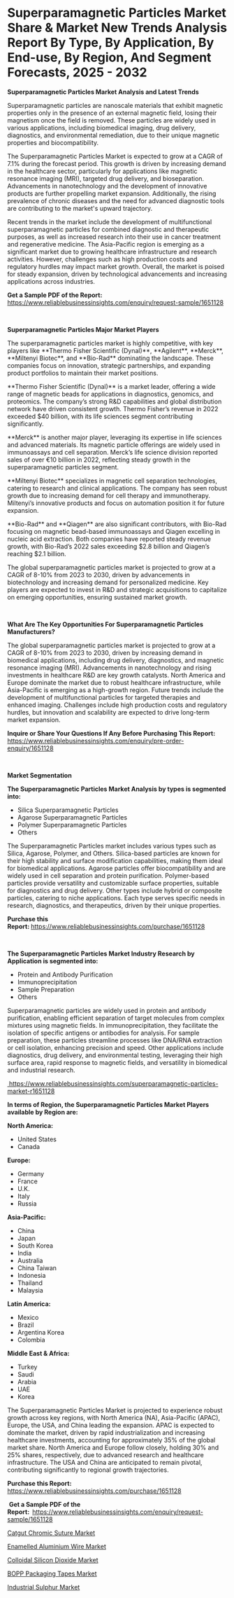 <p><h1>Superparamagnetic Particles Market Share & Market New Trends Analysis Report By Type, By Application, By End-use, By Region, And Segment Forecasts, 2025 - 2032</h1></p><p><strong>Superparamagnetic Particles Market Analysis and Latest Trends</strong></p>
<p><p>Superparamagnetic particles are nanoscale materials that exhibit magnetic properties only in the presence of an external magnetic field, losing their magnetism once the field is removed. These particles are widely used in various applications, including biomedical imaging, drug delivery, diagnostics, and environmental remediation, due to their unique magnetic properties and biocompatibility.</p><p>The Superparamagnetic Particles Market is expected to grow at a CAGR of 7.1% during the forecast period. This growth is driven by increasing demand in the healthcare sector, particularly for applications like magnetic resonance imaging (MRI), targeted drug delivery, and bioseparation. Advancements in nanotechnology and the development of innovative products are further propelling market expansion. Additionally, the rising prevalence of chronic diseases and the need for advanced diagnostic tools are contributing to the market's upward trajectory.</p><p>Recent trends in the market include the development of multifunctional superparamagnetic particles for combined diagnostic and therapeutic purposes, as well as increased research into their use in cancer treatment and regenerative medicine. The Asia-Pacific region is emerging as a significant market due to growing healthcare infrastructure and research activities. However, challenges such as high production costs and regulatory hurdles may impact market growth. Overall, the market is poised for steady expansion, driven by technological advancements and increasing applications across industries.</p></p>
<p><strong>Get a Sample PDF of the Report:&nbsp;</strong> <a href="https://www.reliablebusinessinsights.com/enquiry/request-sample/1651128?utm_campaign=84&utm_medium=2&utm_source=Github&utm_content=ia&utm_term=25012025&utm_id=superparamagnetic-particles">https://www.reliablebusinessinsights.com/enquiry/request-sample/1651128</a></p>
<p>&nbsp;</p>
<p><strong>Superparamagnetic Particles Major Market Players</strong></p>
<p><p>The superparamagnetic particles market is highly competitive, with key players like **Thermo Fisher Scientific (Dynal)**, **Agilent**, **Merck**, **Miltenyi Biotec**, and **Bio-Rad** dominating the landscape. These companies focus on innovation, strategic partnerships, and expanding product portfolios to maintain their market positions.</p><p>**Thermo Fisher Scientific (Dynal)** is a market leader, offering a wide range of magnetic beads for applications in diagnostics, genomics, and proteomics. The company’s strong R&D capabilities and global distribution network have driven consistent growth. Thermo Fisher’s revenue in 2022 exceeded $40 billion, with its life sciences segment contributing significantly.</p><p>**Merck** is another major player, leveraging its expertise in life sciences and advanced materials. Its magnetic particle offerings are widely used in immunoassays and cell separation. Merck’s life science division reported sales of over €10 billion in 2022, reflecting steady growth in the superparamagnetic particles segment.</p><p>**Miltenyi Biotec** specializes in magnetic cell separation technologies, catering to research and clinical applications. The company has seen robust growth due to increasing demand for cell therapy and immunotherapy. Miltenyi’s innovative products and focus on automation position it for future expansion.</p><p>**Bio-Rad** and **Qiagen** are also significant contributors, with Bio-Rad focusing on magnetic bead-based immunoassays and Qiagen excelling in nucleic acid extraction. Both companies have reported steady revenue growth, with Bio-Rad’s 2022 sales exceeding $2.8 billion and Qiagen’s reaching $2.1 billion.</p><p>The global superparamagnetic particles market is projected to grow at a CAGR of 8-10% from 2023 to 2030, driven by advancements in biotechnology and increasing demand for personalized medicine. Key players are expected to invest in R&D and strategic acquisitions to capitalize on emerging opportunities, ensuring sustained market growth.</p></p>
<p>&nbsp;</p>
<p><strong>What Are The Key Opportunities For Superparamagnetic Particles Manufacturers?</strong></p>
<p><p>The global superparamagnetic particles market is projected to grow at a CAGR of 8-10% from 2023 to 2030, driven by increasing demand in biomedical applications, including drug delivery, diagnostics, and magnetic resonance imaging (MRI). Advancements in nanotechnology and rising investments in healthcare R&D are key growth catalysts. North America and Europe dominate the market due to robust healthcare infrastructure, while Asia-Pacific is emerging as a high-growth region. Future trends include the development of multifunctional particles for targeted therapies and enhanced imaging. Challenges include high production costs and regulatory hurdles, but innovation and scalability are expected to drive long-term market expansion.</p></p>
<p><strong>Inquire or Share Your Questions If Any Before Purchasing This Report:</strong> <a href="https://www.reliablebusinessinsights.com/enquiry/pre-order-enquiry/1651128?utm_campaign=84&utm_medium=2&utm_source=Github&utm_content=ia&utm_term=25012025&utm_id=superparamagnetic-particles">https://www.reliablebusinessinsights.com/enquiry/pre-order-enquiry/1651128</a></p>
<p>&nbsp;</p>
<p><strong>Market Segmentation</strong></p>
<p><strong>The Superparamagnetic Particles Market Analysis by types is segmented into:</strong></p>
<p><ul><li>Silica Superparamagnetic Particles</li><li>Agarose Superparamagnetic Particles</li><li>Polymer Superparamagnetic Particles</li><li>Others</li></ul></p>
<p><p>The Superparamagnetic Particles market includes various types such as Silica, Agarose, Polymer, and Others. Silica-based particles are known for their high stability and surface modification capabilities, making them ideal for biomedical applications. Agarose particles offer biocompatibility and are widely used in cell separation and protein purification. Polymer-based particles provide versatility and customizable surface properties, suitable for diagnostics and drug delivery. Other types include hybrid or composite particles, catering to niche applications. Each type serves specific needs in research, diagnostics, and therapeutics, driven by their unique properties.</p></p>
<p><strong>Purchase this Report:&nbsp;</strong><a href="https://www.reliablebusinessinsights.com/purchase/1651128?utm_campaign=84&utm_medium=2&utm_source=Github&utm_content=ia&utm_term=25012025&utm_id=superparamagnetic-particles">https://www.reliablebusinessinsights.com/purchase/1651128</a></p>
<p>&nbsp;</p>
<p><strong>The Superparamagnetic Particles Market Industry Research by Application is segmented into:</strong></p>
<p><ul><li>Protein and Antibody Purification</li><li>Immunoprecipitation</li><li>Sample Preparation</li><li>Others</li></ul></p>
<p><p>Superparamagnetic particles are widely used in protein and antibody purification, enabling efficient separation of target molecules from complex mixtures using magnetic fields. In immunoprecipitation, they facilitate the isolation of specific antigens or antibodies for analysis. For sample preparation, these particles streamline processes like DNA/RNA extraction or cell isolation, enhancing precision and speed. Other applications include diagnostics, drug delivery, and environmental testing, leveraging their high surface area, rapid response to magnetic fields, and versatility in biomedical and industrial research.</p></p>
<p><a href="https://www.reliablebusinessinsights.com/superparamagnetic-particles-market-r1651128?utm_campaign=84&utm_medium=2&utm_source=Github&utm_content=ia&utm_term=25012025&utm_id=superparamagnetic-particles">&nbsp;https://www.reliablebusinessinsights.com/superparamagnetic-particles-market-r1651128</a></p>
<p><strong>In terms of Region, the Superparamagnetic Particles Market Players available by Region are:</strong></p>
<p>
    <p> <strong> North America: </strong>
        <ul>
            <li>United States</li>
            <li>Canada</li>
        </ul>
        </p> 
    <p> <strong> Europe: </strong>
        <ul>
            <li>Germany</li>
            <li>France</li>
            <li>U.K.</li>
            <li>Italy</li>
            <li>Russia</li>
        </ul>
        </p> 
    <p> <strong> Asia-Pacific: </strong>
        <ul>
            <li>China</li>
            <li>Japan</li>
            <li>South Korea</li>
            <li>India</li>
            <li>Australia</li>
            <li>China Taiwan</li>
            <li>Indonesia</li>
            <li>Thailand</li>
            <li>Malaysia</li>
        </ul>
        </p> 
    <p> <strong> Latin America: </strong>
        <ul>
            <li>Mexico</li>
            <li>Brazil</li>
            <li>Argentina Korea</li>
            <li>Colombia</li>
        </ul>
        </p> 
    <p> <strong> Middle East & Africa: </strong>
        <ul>
            <li>Turkey</li>
            <li>Saudi</li>
            <li>Arabia</li>
            <li>UAE</li>
            <li>Korea</li>
        </ul>
    </p>
    </p>
<p><p>The Superparamagnetic Particles Market is projected to experience robust growth across key regions, with North America (NA), Asia-Pacific (APAC), Europe, the USA, and China leading the expansion. APAC is expected to dominate the market, driven by rapid industrialization and increasing healthcare investments, accounting for approximately 35% of the global market share. North America and Europe follow closely, holding 30% and 25% shares, respectively, due to advanced research and healthcare infrastructure. The USA and China are anticipated to remain pivotal, contributing significantly to regional growth trajectories.</p></p>
<p><strong>Purchase this Report: </strong><a href="https://www.reliablebusinessinsights.com/purchase/1651128?utm_campaign=84&utm_medium=2&utm_source=Github&utm_content=ia&utm_term=25012025&utm_id=superparamagnetic-particles">https://www.reliablebusinessinsights.com/purchase/1651128</a></p>
<p>&nbsp;<strong>Get a Sample PDF of the Report:&nbsp;&nbsp;</strong><a href="https://www.reliablebusinessinsights.com/enquiry/request-sample/1651128?utm_campaign=84&utm_medium=2&utm_source=Github&utm_content=ia&utm_term=25012025&utm_id=superparamagnetic-particles">https://www.reliablebusinessinsights.com/enquiry/request-sample/1651128</a></p>
<p><strong></strong></p>
<p><p><a href="https://github.com/pelahotayabe/Market-Research-Report-List-1/blob/main/catgut-chromic-suture-market.md?utm_campaign=84&utm_medium=2&utm_source=Github&utm_content=ia&utm_term=25012025&utm_id=superparamagnetic-particles">Catgut Chromic Suture Market</a></p><p><a href="https://github.com/binnazcassam/Market-Research-Report-List-1/blob/main/enamelled-aluminium-wire-market.md?utm_campaign=84&utm_medium=2&utm_source=Github&utm_content=ia&utm_term=25012025&utm_id=superparamagnetic-particles">Enamelled Aluminium Wire Market</a></p><p><a href="https://github.com/elitasvimal/Market-Research-Report-List-1/blob/main/colloidal-silicon-dioxide-market.md?utm_campaign=84&utm_medium=2&utm_source=Github&utm_content=ia&utm_term=25012025&utm_id=superparamagnetic-particles">Colloidal Silicon Dioxide Market</a></p><p><a href="https://github.com/meuskocov/Market-Research-Report-List-1/blob/main/bopp-packaging-tapes-market.md?utm_campaign=84&utm_medium=2&utm_source=Github&utm_content=ia&utm_term=25012025&utm_id=superparamagnetic-particles">BOPP Packaging Tapes Market</a></p><p><a href="https://github.com/raeezkenedz/Market-Research-Report-List-1/blob/main/industrial-sulphur-market.md?utm_campaign=84&utm_medium=2&utm_source=Github&utm_content=ia&utm_term=25012025&utm_id=superparamagnetic-particles">Industrial Sulphur Market</a></p></p>